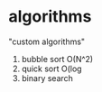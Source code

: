 # algorithms
"custom algorithms"
1) bubble sort O(N^2) 
2) quick sort O(log        
3) binary search       
                 
            
   
   
     
  
 
    
   
  
  
